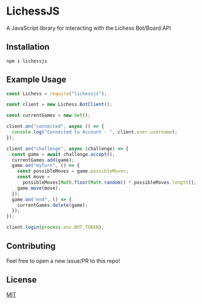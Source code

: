 # LichessJS

A JavaScript library for interacting with the Lichess Bot/Board API

## Installation

```
npm i lichessjs
```

## Example Usage

```js
const Lichess = require("lichessjs");

const client = new Lichess.BotClient();

const currentGames = new Set();

client.on("connected", async () => {
  console.log("Connected to Account - ", client.user.username);
});

client.on("challenge", async (challenge) => {
  const game = await challenge.accept();
  currentGames.add(game);
  game.on("myTurn", () => {
    const possibleMoves = game.possibleMoves;
    const move =
      possibleMoves[Math.floor(Math.random() * possibleMoves.length)];
    game.move(move);
  });
  game.on("end", () => {
    currentGames.delete(game);
  });
});

client.login(process.env.BOT_TOKEN);
```

## Contributing

Feel free to open a new issue/PR to this repo!

## License

[MIT](./LICENSE)
